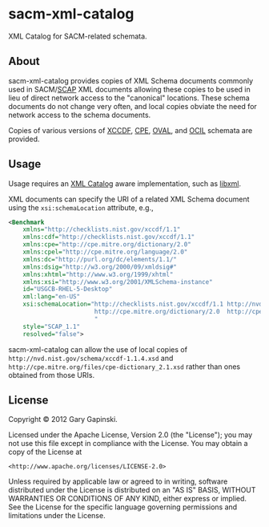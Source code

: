 sacm-xml-catalog
================

XML Catalog for SACM-related schemata.

About
-----

sacm-xml-catalog provides copies of XML Schema documents commonly used in 
SACM/[SCAP](http://scap.nist.gov/)
XML documents allowing these copies to be used in lieu of direct
network access to the "canonical" locations. These schema documents do not
change very often, and local copies obviate the need for network access
to the schema documents.

Copies of various versions of
[XCCDF](http://scap.nist.gov/specifications/xccdf/), 
[CPE](http://cpe.mitre.org/), 
[OVAL](http://oval.mitre.org/), 
and 
[OCIL](http://scap.nist.gov/specifications/ocil/)
schemata are provided.

Usage
-----

Usage requires an 
[XML Catalog](https://en.wikipedia.org/wiki/XML_Catalog) 
aware implementation, such as
[libxml](http://www.xmlsoft.org/catalog.html).

XML documents can specify the URI of a related XML Schema document 
using the `xsi:schemaLocation` attribute, e.g.,
```xml
<Benchmark
    xmlns="http://checklists.nist.gov/xccdf/1.1"
    xmlns:cdf="http://checklists.nist.gov/xccdf/1.1"
    xmlns:cpe="http://cpe.mitre.org/dictionary/2.0"
    xmlns:cpel="http://cpe.mitre.org/language/2.0"
    xmlns:dc="http://purl.org/dc/elements/1.1/"
    xmlns:dsig="http://w3.org/2000/09/xmldsig#"
    xmlns:xhtml="http://www.w3.org/1999/xhtml"
    xmlns:xsi="http://www.w3.org/2001/XMLSchema-instance"
    id="USGCB-RHEL-5-Desktop"
    xml:lang="en-US"
    xsi:schemaLocation="http://checklists.nist.gov/xccdf/1.1 http://nvd.nist.gov/schema/xccdf-1.1.4.xsd 
                        http://cpe.mitre.org/dictionary/2.0  http://cpe.mitre.org/files/cpe-dictionary_2.1.xsd
                        "
    style="SCAP_1.1"
    resolved="false">
```
sacm-xml-catalog can allow the use of local copies of
`http://nvd.nist.gov/schema/xccdf-1.1.4.xsd`
and
`http://cpe.mitre.org/files/cpe-dictionary_2.1.xsd`
rather than ones obtained from those URIs.

License
-------

Copyright © 2012 Gary Gapinski.

Licensed under the Apache License, Version 2.0 (the "License");
you may not use this file except in compliance with the License.
You may obtain a copy of the License at

    <http://www.apache.org/licenses/LICENSE-2.0>

Unless required by applicable law or agreed to in writing, software
distributed under the License is distributed on an "AS IS" BASIS,
WITHOUT WARRANTIES OR CONDITIONS OF ANY KIND, either express or implied.
See the License for the specific language governing permissions and
limitations under the License.